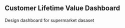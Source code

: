 Customer Lifetime Value Dashboard
----------------------------------------
Design dashboard for supermarket dasaset

